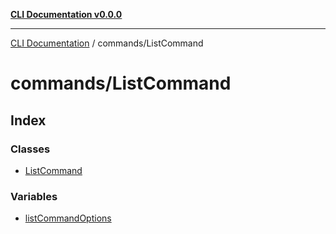 [**CLI Documentation v0.0.0**](../../README.md)

***

[CLI Documentation](../../modules.md) / commands/ListCommand

# commands/ListCommand

## Index

### Classes

- [ListCommand](classes/ListCommand.md)

### Variables

- [listCommandOptions](variables/listCommandOptions.md)
